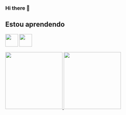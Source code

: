 ### Hi there 👋

## Estou aprendendo

<img loading="lazy" src="cviniciusfvv/cviniciusfvv/IMG/Cisco/favicon.ico" width="40" height="40"/> <img loading="lazy" src="cviniciusfvv/cviniciusfvv/IMG/HTML/favicon.ico" width="40" height="40"/>

<div>
<a href="https://github.com/cviniciusfvv">
<img loading="lazy" height="180em" src="https://github-readme-stats.vercel.app/api/top-langs/?username=cviniciusfvv&layout=compact&langs_count=7&theme=dracula"/>
<img loading="lazy" height="180em" src="https://github-readme-stats.vercel.app/api?username=cviniciusfvv&show_icons=true&theme=dracula&include_all_commits=true&count_private=true"/>
</div>
